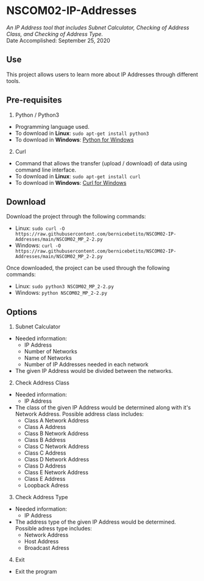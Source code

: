 # NSCOM02-IP-Addresses
_An IP Address tool that includes Subnet Calculator, Checking of Address Class, and Checking of Address Type._\
Date Accomplished: September 25, 2020

## Use
This project allows users to learn more about IP Addresses through different tools.

## Pre-requisites
1. Python / Python3
  * Programming language used.
  * To download in **Linux**: `sudo apt-get install python3`
  * To download in **Windows**: [Python for Windows](https://www.python.org/downloads/windows/)
2. Curl
  * Command that allows the transfer (upload / download) of data using command line interface.
  * To download in **Linux**: `sudo apt-get install curl`
  * To download in **Windows**: [Curl for Windows](https://curl.se/windows/)

## Download
Download the project through the following commands:
* Linux:
``` sudo curl -O https://raw.githubusercontent.com/bernicebetito/NSCOM02-IP-Addresses/main/NSCOM02_MP_2-2.py ```
* Windows:
``` curl -O https://raw.githubusercontent.com/bernicebetito/NSCOM02-IP-Addresses/main/NSCOM02_MP_2-2.py ```

Once downloaded, the project can be used through the following commands:
* Linux: ` sudo python3 NSCOM02_MP_2-2.py `
* Windows: ` python NSCOM02_MP_2-2.py `

## Options
1. Subnet Calculator
  * Needed information:
    * IP Address
    * Number of Networks
    * Name of Networks
    * Number of IP Addresses needed in each network
  * The given IP Address would be divided between the networks.
2. Check Address Class
  * Needed information:
    * IP Address
  * The class of the given IP Address would be determined along with it's Network Address. Possible address class includes:
    * Class A Network Address
    * Class A Address
    * Class B Network Address
    * Class B Address
    * Class C Network Address
    * Class C Address
    * Class D Network Address
    * Class D Address
    * Class E Network Address
    * Class E Address
    * Loopback Adress
3. Check Address Type
  * Needed information:
    * IP Address
  * The address type of the given IP Address would be determined. Possible adress type includes:
    * Network Address
    * Host Address
    * Broadcast Adress
4. Exit
  * Exit the program
